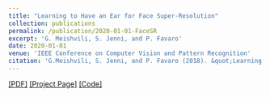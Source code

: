 ```yaml
---
title: "Learning to Have an Ear for Face Super-Resolution"
collection: publications
permalink: /publication/2020-01-01-FaceSR
excerpt: 'G. Meishvili, S. Jenni, and P. Favaro'
date: 2020-01-01
venue: 'IEEE Conference on Computer Vision and Pattern Recognition'
citation: 'G.Meishvili, S. Jenni, and P. Favaro (2018). &quot;Learning to Have an Ear for Face Super-Resolution.&quot; <i>CVPR 2020</i>.'
---
```


 [[PDF]](https://arxiv.org/abs/1909.12780.pdf) [[Project Page]](https://gmeishvili.github.io/ear_for_face_super_resolution/index.html) [[Code]](https://github.com/gmeishvili/ear_for_face_super_resolution) 
